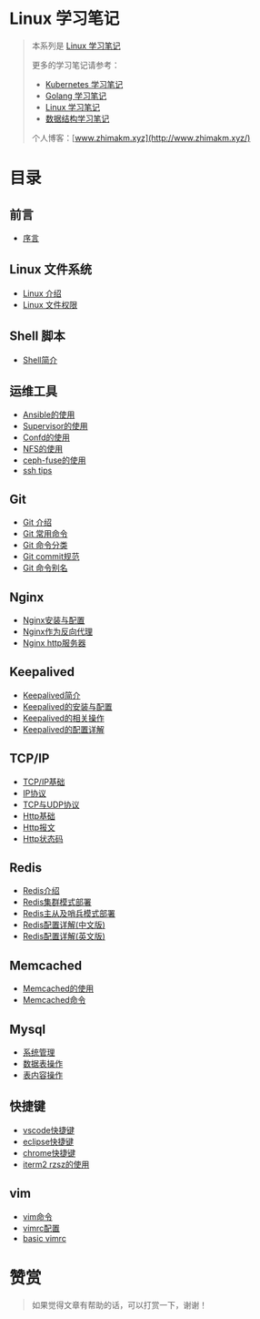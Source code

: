 # Linux 学习笔记

> 本系列是 [Linux 学习笔记](https://www.zhimakm.xyz/linux-notes/)
>
> 更多的学习笔记请参考：
> - [Kubernetes 学习笔记](https://www.zhimakm.xyz/kubernetes-notes/)
> - [Golang 学习笔记](https://www.zhimakm.xyz/golang-notes/)
> - [Linux 学习笔记](https://www.zhimakm.xyz/linux-notes/)
> - [数据结构学习笔记](https://www.zhimakm.xyz/data-structure-notes/)
>
> 个人博客：[www.zhimakm.xyz](http://www.zhimakm.xyz/)


# 目录

## 前言

* [序言](README.md)

## Linux 文件系统

* [Linux 介绍](file/linux-introduction.md)
* [Linux 文件权限](file/linux-file-permission.md)

## Shell 脚本

* [Shell简介](shell/shell-introduction.md)

## 运维工具

* [Ansible的使用](tools/ansible-usage.md)
* [Supervisor的使用](tools/supervisor-usage.md)
* [Confd的使用](tools/confd-usage.md)
* [NFS的使用](tools/nfs-usage.md)
* [ceph-fuse的使用](tools/ceph-fuse.md)
* [ssh tips](tools/ssh-tips.md)

## Git

* [Git 介绍](git/git.md)
* [Git 常用命令](git/git-common-cmd.md)
* [Git 命令分类](git/git-commands.md)
* [Git commit规范](git/git-commit-msg.md)
* [Git 命令别名](git/git-alias-zsh.md)

## Nginx

* [Nginx安装与配置](nginx/install-nginx.md)
* [Nginx作为反向代理](nginx/nginx-proxy.md)
* [Nginx http服务器](nginx/nginx-http.md)

## Keepalived

* [Keepalived简介](keepalived/keepalived-introduction.md)
* [Keepalived的安装与配置](keepalived/install-keepalived.md)
* [Keepalived的相关操作](keepalived/keepalived-operation.md)
* [Keepalived的配置详解](keepalived/keepalived-conf.md)

## TCP/IP

* [TCP/IP基础](tcpip/tcpip-basics.md)
* [IP协议](tcpip/ip.md)
* [TCP与UDP协议](tcpip/tcp-udp.md)
* [Http基础](tcpip/http-basics.md)
* [Http报文](tcpip/http-message.md)
* [Http状态码](tcpip/http-code.md)

## Redis

* [Redis介绍](redis/redis-introduction.md)
* [Redis集群模式部署](redis/redis-cluster.md)
* [Redis主从及哨兵模式部署](redis/redis-sentinel.md)
* [Redis配置详解(中文版)](redis/redis-conf-cn.md)
* [Redis配置详解(英文版)](redis/redis-conf-en.md)

## Memcached

* [Memcached的使用](memcached/memcached.md)
* [Memcached命令](memcached/memcached-cmd.md)

## Mysql

* [系统管理](mysql/system-manage.md)
* [数据表操作](mysql/table-operation.md)
* [表内容操作](mysql/curd-commands.md)

## 快捷键

* [vscode快捷键](keymap/vscode-keymap.md)
* [eclipse快捷键](keymap/eclipse-keymap.md)
* [chrome快捷键](keymap/chrome-keymap.md)
* [iterm2 rzsz的使用](keymap/iterm2-rzsz.md)

## vim

* [vim命令](vim/vim-keymap.md)
* [vimrc配置](vim/vimrc-cn.md)
* [basic vimrc](vim/basic-vimrc.md)


# 赞赏

> 如果觉得文章有帮助的话，可以打赏一下，谢谢！


